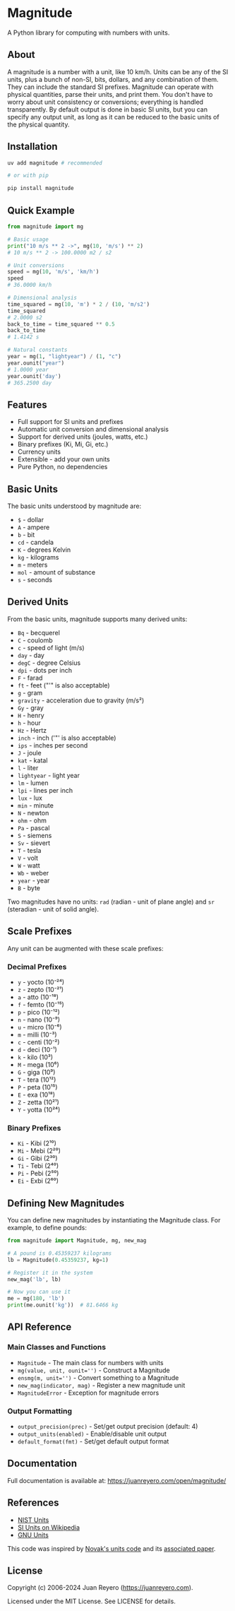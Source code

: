 # Magnitude

A Python library for computing with numbers with units.

## About

A magnitude is a number with a unit, like 10 km/h. Units can be any of the SI units, plus a bunch of non-SI, bits, dollars, and any combination of them. They can include the standard SI prefixes. Magnitude can operate with physical quantities, parse their units, and print them. You don't have to worry about unit consistency or conversions; everything is handled transparently. By default output is done in basic SI units, but you can specify any output unit, as long as it can be reduced to the basic units of the physical quantity.

## Installation

```bash
uv add magnitude # recommended

# or with pip

pip install magnitude
```

## Quick Example

```python
from magnitude import mg

# Basic usage
print("10 m/s ** 2 ->", mg(10, 'm/s') ** 2)
# 10 m/s ** 2 -> 100.0000 m2 / s2

# Unit conversions
speed = mg(10, 'm/s', 'km/h')
speed
# 36.0000 km/h

# Dimensional analysis
time_squared = mg(10, 'm') * 2 / (10, 'm/s2')
time_squared
# 2.0000 s2
back_to_time = time_squared ** 0.5
back_to_time
# 1.4142 s

# Natural constants
year = mg(1, "lightyear") / (1, "c")
year.ounit("year")
# 1.0000 year
year.ounit('day')
# 365.2500 day
```

## Features

- Full support for SI units and prefixes
- Automatic unit conversion and dimensional analysis
- Support for derived units (joules, watts, etc.)
- Binary prefixes (Ki, Mi, Gi, etc.)
- Currency units
- Extensible - add your own units
- Pure Python, no dependencies

## Basic Units

The basic units understood by magnitude are:

- `$` - dollar
- `A` - ampere
- `b` - bit
- `cd` - candela
- `K` - degrees Kelvin
- `kg` - kilograms
- `m` - meters
- `mol` - amount of substance
- `s` - seconds

## Derived Units

From the basic units, magnitude supports many derived units:

- `Bq` - becquerel
- `C` - coulomb
- `c` - speed of light (m/s)
- `day` - day
- `degC` - degree Celsius
- `dpi` - dots per inch
- `F` - farad
- `ft` - feet ("'" is also acceptable)
- `g` - gram
- `gravity` - acceleration due to gravity (m/s²)
- `Gy` - gray
- `H` - henry
- `h` - hour
- `Hz` - Hertz
- `inch` - inch ('"' is also acceptable)
- `ips` - inches per second
- `J` - joule
- `kat` - katal
- `l` - liter
- `lightyear` - light year
- `lm` - lumen
- `lpi` - lines per inch
- `lux` - lux
- `min` - minute
- `N` - newton
- `ohm` - ohm
- `Pa` - pascal
- `S` - siemens
- `Sv` - sievert
- `T` - tesla
- `V` - volt
- `W` - watt
- `Wb` - weber
- `year` - year
- `B` - byte

Two magnitudes have no units: `rad` (radian - unit of plane angle) and `sr` (steradian - unit of solid angle).

## Scale Prefixes

Any unit can be augmented with these scale prefixes:

### Decimal Prefixes
- `y` - yocto (10⁻²⁴)
- `z` - zepto (10⁻²¹)
- `a` - atto (10⁻¹⁸)
- `f` - femto (10⁻¹⁵)
- `p` - pico (10⁻¹²)
- `n` - nano (10⁻⁹)
- `u` - micro (10⁻⁶)
- `m` - milli (10⁻³)
- `c` - centi (10⁻²)
- `d` - deci (10⁻¹)
- `k` - kilo (10³)
- `M` - mega (10⁶)
- `G` - giga (10⁹)
- `T` - tera (10¹²)
- `P` - peta (10¹⁵)
- `E` - exa (10¹⁸)
- `Z` - zetta (10²¹)
- `Y` - yotta (10²⁴)

### Binary Prefixes
- `Ki` - Kibi (2¹⁰)
- `Mi` - Mebi (2²⁰)
- `Gi` - Gibi (2³⁰)
- `Ti` - Tebi (2⁴⁰)
- `Pi` - Pebi (2⁵⁰)
- `Ei` - Exbi (2⁶⁰)

## Defining New Magnitudes

You can define new magnitudes by instantiating the Magnitude class. For example, to define pounds:

```python
from magnitude import Magnitude, mg, new_mag

# A pound is 0.45359237 kilograms
lb = Magnitude(0.45359237, kg=1)

# Register it in the system
new_mag('lb', lb)

# Now you can use it
me = mg(180, 'lb')
print(me.ounit('kg'))  # 81.6466 kg
```

## API Reference

### Main Classes and Functions

- `Magnitude` - The main class for numbers with units
- `mg(value, unit, ounit='')` - Construct a Magnitude
- `ensmg(m, unit='')` - Convert something to a Magnitude
- `new_mag(indicator, mag)` - Register a new magnitude unit
- `MagnitudeError` - Exception for magnitude errors

### Output Formatting

- `output_precision(prec)` - Set/get output precision (default: 4)
- `output_units(enabled)` - Enable/disable unit output
- `default_format(fmt)` - Set/get default output format

## Documentation

Full documentation is available at: https://juanreyero.com/open/magnitude/

## References

- [NIST Units](http://physics.nist.gov/cuu/Units/units.html)
- [SI Units on Wikipedia](http://en.wikipedia.org/wiki/SI)
- [GNU Units](http://www.gnu.org/software/units/units.html)

This code was inspired by [Novak's units code](http://www.cs.utexas.edu/users/novak/units.html) and its [associated paper](http://www.cs.utexas.edu/users/novak/units95.html).

## License

Copyright (c) 2006-2024 Juan Reyero (https://juanreyero.com).

Licensed under the MIT License. See LICENSE for details.
